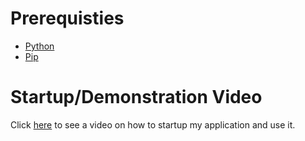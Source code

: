 #  Prerequisties

* [Python](https://www.python.org/downloads/)
* [Pip](https://pip.pypa.io/en/stable/installing/)

#  Startup/Demonstration Video

Click [here](https://github.com/SCCapstone/m3-noahshaw11/blob/master/demonstration.mp4) to see a video on how to startup my application and use it.